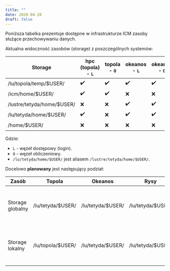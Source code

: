 ```yaml
---
title: ""
date: 2020-04-28
draft: false
---
```


Poniższa tabelka prezentuje dostępne w infrastrukturze ICM zasoby służące przechowywaniu danych.

Aktualna widoczność zasobów (storage) z poszczególnych systemów:

| Storage                    | hpc (topola) - `L`   | topola - `O`       | okeanos - `L`      | okeanos - `O`      | rysy - `L`         | rysy - `O`         |
|--------------------------  | -------------------- | ------------------ | ------------------ | -------------------| ------------------ | ------------------ |
| /lu/topola/temp/$USER/     | :heavy_check_mark:   | :heavy_check_mark: | :heavy_check_mark: | :heavy_check_mark: | :x:                | :x:                |
| /icm/home/$USER/           | :heavy_check_mark:   | :heavy_check_mark: | :x:                | :x:                | :x:                | :x:                |
| /lustre/tetyda/home/$USER/ | :x:                  | :x:                | :heavy_check_mark: | :heavy_check_mark: | :x:                | :x:                |
| /lu/tetyda/home/$USER/     | :heavy_check_mark:   | :x:                | :heavy_check_mark: | :heavy_check_mark: | :x:                | :x:                |
| /home/$USER/               | :x:                  | :x:                | :x:                | :x:                | :heavy_check_mark: | :heavy_check_mark: |

<!-- 
| /home/$USER/               |  [?]                 |  [?]               |  [?]               |  [?]               |  [?]               |   [?]              | 
-->

Gdzie:

* `L` - węzeł dostępowy (login).
* `O` - węzeł obliczeniowy.
* `/lu/tetyda/home/$USER/` jest aliasem `/lustre/tetyda/home/$USER/`.

Docelowo **planowany** jest następujący podział:

| Zasób            | Topola             | Okeanos            | Rysy              | Uwagi                                                                |
|------------------|--------------------| -------------------| ----------------- |--------------------------------------------------------------------- |
| Storage globalny | /lu/tetyda/$USER/  | /lu/tetyda/$USER/  | /lu/tetyda/$USER/ | katalog widoczny z węzłów dostępowych (do wymiany danych)            |
| Storage lokalny  | /lu/topola/$USER/  | /lu/tetyda/$USER/  | /lu/tetyda/$USER/ | katalog widoczny z węzłów dostępowych i obliczeniowych (do obliczeń) |


<!--
| Zasób                  | widoczny na     | pod ścieżką       |
|----------------------- |-----------------| ----------------- |
| Lokalny                | topola          |  /icm/home        |
| Współdzielony wymiany  | okeanos, topola |  /icm/tmp         |
| Lokalny tymczasowy     | topola          |  /lu/topola/temp  |
| Lokalny                | okeanos, topola |  /lu/tetyda/home  |
| Lokalny                | rysy            |  /home            |
-->


<!--
| Zasób                  | widoczny na     | pod ścieżką       | quota      | limit plików   | backup  |
|----------------------- |-----------------| ----------------- | ---------- |--------------- |---------|
| Lokalny                | topola          |  /icm/home        | 100 GB     | 140 000        | nie     |
| Współdzielony wymiany  | okeanos, topola |  /icm/tmp         | 1 000 GB   | 300 000        | nie     |
| Lokalny tymczasowy     | topola          |  /lu/topola/temp  | -          |                | nie     |
| Lokalny                | okeanos, topola |  /lu/tetyda/home  | -          |                | nie     |
| Lokalny                | rysy            |  /home            | 200 GB     |                | nie     |
 -->
 
<!-- !!! warning
   Nie wolno wykorzystywać katalogu domowego do intensywnego zapisu i odczytu plików tymczasowych generowanych w trakcie obliczeń, o ile informacje widoczne podczas logowania nie mówią inaczej.
   Do tego celu na każdym systemie obliczeniowym przeznaczone są katalogi tymczasowe. -->
